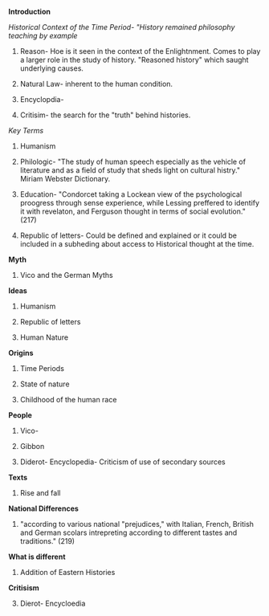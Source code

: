 **Introduction**

*Historical Context of the Time Period- "History remained philosophy teaching by example*

1. Reason- Hoe is it seen in the context of the Enlightnment. Comes to play a larger role in the study of history. "Reasoned history" which saught underlying causes. 

2. Natural Law- inherent to the human condition. 

3. Encyclopdia- 

4. Critisim- the search for the "truth" behind histories. 

*Key Terms*

1. Humanism 

2. Philologic- "The study of human speech especially as the vehicle of literature and as a field of study that sheds light on cultural histry." Miriam Webster Dictionary. 

3. Education- "Condorcet taking a Lockean view of the psychological proogress through sense experience, while Lessing preffered to identify it with revelaton, and Ferguson thought in terms of social evolution." (217)

4. Republic of letters- Could be defined and explained or it could be included in a subheding about access to Historical thought at the time. 

**Myth**

1. Vico and the German Myths

**Ideas**

1. Humanism

2. Republic of letters

3. Human Nature

**Origins**
 
 1. Time Periods
 
 2. State of nature
 
 3. Childhood of the human race
 
**People**
 
 1. Vico- 
 
 2. Gibbon
 
 3. Diderot- Encyclopedia- Criticism of use of secondary sources
 
**Texts**

1. Rise and fall

**National Differences**

1. "according to various national "prejudices," with Italian, French, British and German scolars intrepreting according to different tastes and traditions." (219)

**What is different**

1. Addition of Eastern Histories

**Critisism**

3. Dierot- Encycloedia





